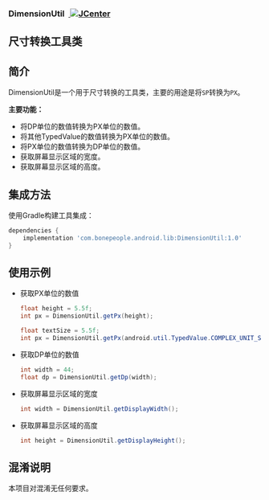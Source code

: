 ### DimensionUtil &nbsp;[ ![JCenter](https://img.shields.io/badge/JCenter-1.0-blue) ](https://bintray.com/bonepeople/maven/DimensionUtil/1.0/link)
尺寸转换工具类
---

## 简介
DimensionUtil是一个用于尺寸转换的工具类，主要的用途是将`SP`转换为`PX`。

**主要功能：**
* 将DP单位的数值转换为PX单位的数值。
* 将其他TypedValue的数值转换为PX单位的数值。
* 将PX单位的数值转换为DP单位的数值。
* 获取屏幕显示区域的宽度。
* 获取屏幕显示区域的高度。

## 集成方法
使用Gradle构建工具集成：
```groovy
dependencies {
    implementation 'com.bonepeople.android.lib:DimensionUtil:1.0'
}
```

## 使用示例
* 获取PX单位的数值
  ```java
  float height = 5.5f;
  int px = DimensionUtil.getPx(height);
  ```
  ```java
  float textSize = 5.5f;
  int px = DimensionUtil.getPx(android.util.TypedValue.COMPLEX_UNIT_SP, textSize);
  ```
* 获取DP单位的数值
  ```java
  int width = 44;
  float dp = DimensionUtil.getDp(width);
  ```
* 获取屏幕显示区域的宽度
  ```java
  int width = DimensionUtil.getDisplayWidth();
  ```
* 获取屏幕显示区域的高度
  ```java
  int height = DimensionUtil.getDisplayHeight();
  ```

## 混淆说明
  本项目对混淆无任何要求。
